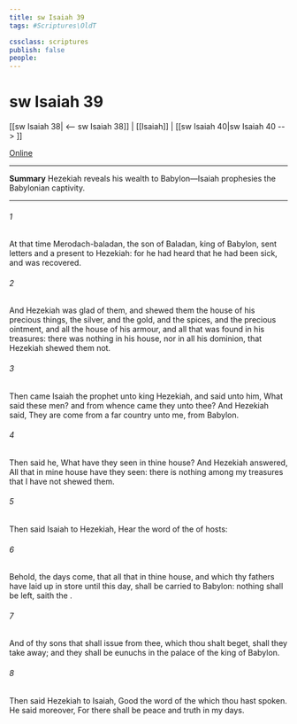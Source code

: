 ```yaml
---
title: sw Isaiah 39
tags: #Scriptures\OldT

cssclass: scriptures
publish: false
people:
---
```


# sw Isaiah 39
[[sw Isaiah 38| <-- sw Isaiah 38]] | [[Isaiah]] | [[sw Isaiah 40|sw Isaiah 40 --> ]]

[Online](https://churchofjesuschrist.org/study/scriptures/ot/isa/39?lang=eng)

---
__Summary__
Hezekiah reveals his wealth to Babylon—Isaiah prophesies the Babylonian captivity.

---
###### 1 
At that time Merodach-baladan, the son of Baladan, king of Babylon, sent letters and a present to Hezekiah: for he had heard that he had been sick, and was recovered.

###### 2 
And Hezekiah was glad of them, and shewed them the house of his precious things, the silver, and the gold, and the spices, and the precious ointment, and all the house of his armour, and all that was found in his treasures: there was nothing in his house, nor in all his dominion, that Hezekiah shewed them not.

###### 3 
Then came Isaiah the prophet unto king Hezekiah, and said unto him, What said these men? and from whence came they unto thee? And Hezekiah said, They are come from a far country unto me,  from Babylon.

###### 4 
Then said he, What have they seen in thine house? And Hezekiah answered, All that  in mine house have they seen: there is nothing among my treasures that I have not shewed them.

###### 5 
Then said Isaiah to Hezekiah, Hear the word of the  of hosts:

###### 6 
Behold, the days come, that all that  in thine house, and  which thy fathers have laid up in store until this day, shall be carried to Babylon: nothing shall be left, saith the .

###### 7 
And of thy sons that shall issue from thee, which thou shalt beget, shall they take away; and they shall be eunuchs in the palace of the king of Babylon.

###### 8 
Then said Hezekiah to Isaiah, Good  the word of the  which thou hast spoken. He said moreover, For there shall be peace and truth in my days.

